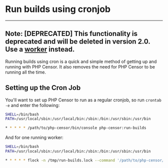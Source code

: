 Run builds using cronjob
========================

-----
**Note: [DEPRECATED]** This functionality is deprecated and will be deleted in version 2.0. Use a 
[worker](workers/worker.md) instead.
-----

Running builds using cron is a quick and simple method of getting up and running with PHP Censor. It also removes the
need for PHP Censor to be running all the time.

Setting up the Cron Job
-----------------------

You'll want to set up PHP Censor to run as a regular cronjob, so run `crontab -e` and enter the following:

```sh
SHELL=/bin/bash
PATH=/usr/local/sbin:/usr/local/bin:/sbin:/bin:/usr/sbin:/usr/bin

* * * * * /path/to/php-censor/bin/console php-censor:run-builds
```

And for one running worker:

```sh
SHELL=/bin/bash
PATH=/usr/local/sbin:/usr/local/bin:/sbin:/bin:/usr/sbin:/usr/bin

* * * * * flock -n /tmp/run-builds.lock --command '/path/to/php-censor/bin/console php-censor:run-builds'
```

